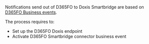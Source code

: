 Notifications send out of D365FO to Doxis Smartbridge are based on [D365FO Business events](https://learn.microsoft.com/en-us/dynamics365/fin-ops-core/dev-itpro/business-events/home-page).

The process requires to:
* Set up the D365FO Doxis endpoint
* Activate D365FO Smartbridge connector business event